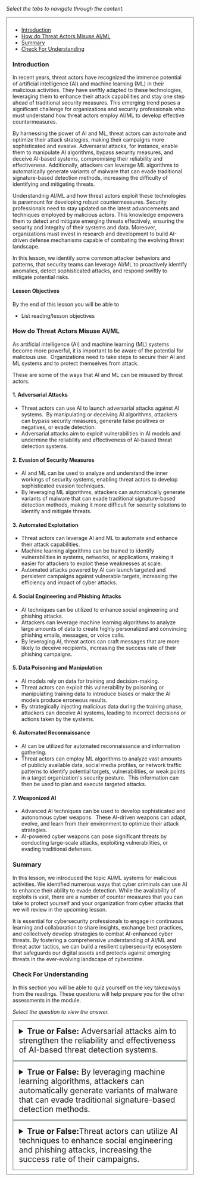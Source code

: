 <p><em>Select the tabs to navigate through the content.</em></p>
<div style="margin: 1em 0%; padding: 10px 15px; border: 2px solid #A2AAAD; background: #ffffff; font-size: 100%; overflow: auto;">
<div class="enhanceable_content tabs">
<ul>
<li><a href="#fragment-1">Introduction</a></li>
<li><a href="#fragment-2">How do Threat Actors Misuse AI/ML</a></li>
<li><a href="#fragment-3">Summary</a></li>
<li><a href="#fragment-4">Check For Understanding</a></li>
</ul>
<div id="fragment-1" style="overflow: auto:;">
<h3>Introduction</h3>
<p>In recent years, threat actors have recognized the immense potential of artificial intelligence (AI) and machine learning (ML) in their malicious activities. They have swiftly adapted to these technologies, leveraging them to enhance their attack capabilities and stay one step ahead of traditional security measures. This emerging trend poses a significant challenge for organizations and security professionals who must understand how threat actors employ AI/ML to develop effective countermeasures.</p>
<p>By harnessing the power of AI and ML, threat actors can automate and optimize their attack strategies, making their campaigns more sophisticated and evasive. Adversarial attacks, for instance, enable them to manipulate AI algorithms, bypass security measures, and deceive AI-based systems, compromising their reliability and effectiveness. Additionally, attackers can leverage ML algorithms to automatically generate variants of malware that can evade traditional signature-based detection methods, increasing the difficulty of identifying and mitigating threats.</p>
<p>Understanding AI/ML and how threat actors exploit these technologies is paramount for developing robust countermeasures. Security professionals need to stay updated on the latest advancements and techniques employed by malicious actors. This knowledge empowers them to detect and mitigate emerging threats effectively, ensuring the security and integrity of their systems and data. Moreover, organizations must invest in research and development to build AI-driven defense mechanisms capable of combating the evolving threat landscape.&nbsp;</p>
<p>In this lesson, we identify some common attacker behaviors and patterns, that security teams can leverage AI/ML to proactively identify anomalies, detect sophisticated attacks, and respond swiftly to mitigate potential risks.</p>
<h4>Lesson Objectives</h4>
<p>By the end of this lesson you will be able to&nbsp;</p>
<ul>
<li>List reading/lesson objectives&nbsp;</li>
</ul>
</div>
<div id="fragment-2" style="overflow: auto:;">
<h3>How do Threat Actors Misuse AI/ML</h3>
<p>As artificial intelligence (AI) and machine learning (ML) systems become more powerful, it is important to be aware of the potential for malicious use. &nbsp;Organizations need to take steps to secure their AI and ML systems and to protect themselves from attack.</p>
<p>These are some of the ways that AI and ML can be misused by threat actors.</p>
<h4>1. Adversarial Attacks</h4>
<ul>
<li>Threat actors can use AI to launch adversarial attacks against AI systems. &nbsp;By manipulating or deceiving AI algorithms, attackers can bypass security measures, generate false positives or negatives, or evade detection.</li>
<li>Adversarial attacks aim to exploit vulnerabilities in AI models and undermine the reliability and effectiveness of AI-based threat detection systems.</li>
</ul>
<h4>2. Evasion of Security Measures</h4>
<ul>
<li>AI and ML can be used to analyze and understand the inner workings of security systems, enabling threat actors to develop sophisticated evasion techniques.</li>
<li>By leveraging ML algorithms, attackers can automatically generate variants of malware that can evade traditional signature-based detection methods, making it more difficult for security solutions to identify and mitigate threats.</li>
</ul>
<h4>3. Automated Exploitation&nbsp;</h4>
<ul>
<li>Threat actors can leverage AI and ML to automate and enhance their attack capabilities.&nbsp;</li>
<li>Machine learning algorithms can be trained to identify vulnerabilities in systems, networks, or applications, making it easier for attackers to exploit these weaknesses at scale. &nbsp;</li>
<li>Automated attacks powered by AI can launch targeted and persistent campaigns against vulnerable targets, increasing the efficiency and impact of cyber attacks.</li>
</ul>
<h4>4. Social Engineering and Phishing Attacks</h4>
<ul>
<li>AI techniques can be utilized to enhance social engineering and phishing attacks.</li>
<li>Attackers can leverage machine learning algorithms to analyze large amounts of data to create highly personalized and convincing phishing emails, messages, or voice calls. &nbsp;</li>
<li>By leveraging AI, threat actors can craft messages that are more likely to deceive recipients, increasing the success rate of their phishing campaigns.</li>
</ul>
<h4>5. Data Poisoning and Manipulation</h4>
<ul>
<li>AI models rely on data for training and decision-making. &nbsp;</li>
<li>Threat actors can exploit this vulnerability by poisoning or manipulating training data to introduce biases or make the AI models produce erroneous results.</li>
<li>By strategically injecting malicious data during the training phase, attackers can deceive AI systems, leading to incorrect decisions or actions taken by the systems.</li>
</ul>
<h4>6. Automated Reconnaissance</h4>
<ul>
<li>AI can be utilized for automated reconnaissance and information gathering. &nbsp;</li>
<li>Threat actors can employ ML algorithms to analyze vast amounts of publicly available data, social media profiles, or network traffic patterns to identify potential targets, vulnerabilities, or weak points in a target organization's security posture. &nbsp;This information can then be used to plan and execute targeted attacks.</li>
</ul>
<h4>7. Weaponized AI</h4>
<ul>
<li>Advanced AI techniques can be used to develop sophisticated and autonomous cyber weapons. &nbsp;These AI-driven weapons can adapt, evolve, and learn from their environment to optimize their attack strategies. &nbsp;</li>
<li>AI-powered cyber weapons can pose significant threats by conducting large-scale attacks, exploiting vulnerabilities, or evading traditional defenses.</li>
</ul>
</div>
<div id="fragment-3" style="overflow: auto:;">
<h3>Summary</h3>
<p>In this lesson, we introduced the topic AI/ML systems for malicious activities. We identified numerous ways that cyber criminals can use AI to enhance their ability to evade detection. While the availability of exploits is vast, there are a number of counter measures that you can take to protect yourself and your organization from cyber attacks that we will review in the upcoming lesson.</p>
<p>It is essential for cybersecurity professionals to engage in continuous learning and collaboration to share insights, exchange best practices, and collectively develop strategies to combat AI-enhanced cyber threats. By fostering a comprehensive understanding of AI/ML and threat actor tactics, we can build a resilient cybersecurity ecosystem that safeguards our digital assets and protects against emerging threats in the ever-evolving landscape of cybercrime.</p>
</div>
<div id="fragment-4" style="overflow: auto:;">
<h3>Check For Understanding</h3>
<p>In this section you will be able to quiz yourself on the key takeaways from the readings. These questions will help prepare you for the other assessments in the module.&nbsp;</p>
<p><em>Select the question to view the answer.</em></p>
<details>
<summary style="padding: 15px; font-size: 150%; border: 2px solid #A2AAAD;"><strong>True or False:</strong> Adversarial attacks aim to strengthen the reliability and effectiveness of AI-based threat detection systems.</summary>
<p style="margin-left: 10px;"><strong>False</strong>, adversarial attacks aim to exploit vulnerabilities in AI models and undermine the reliability and effectiveness of AI-based threat detection systems.</p>
</details><details>
<summary style="padding: 15px; font-size: 150%; border: 2px solid #A2AAAD;"><strong>True or False:</strong> By leveraging machine learning algorithms, attackers can automatically generate variants of malware that can evade traditional signature-based detection methods.</summary>
<p style="margin-left: 10px;"><strong>True</strong>, machine learning algorithms can be trained to identify vulnerabilities in systems, networks, or applications, making it easier for attackers to exploit these weaknesses at scale.</p>
</details><details>
<summary style="padding: 15px; font-size: 150%; border: 2px solid #A2AAAD;"><strong>True or False:</strong>Threat actors can utilize AI techniques to enhance social engineering and phishing attacks, increasing the success rate of their campaigns.</summary>
<p style="margin-left: 10px;"><strong>True</strong>, AI techniques can be utilized to enhance social engineering and phishing attacks.&nbsp;</p>
</details></div>
</div>
</div>